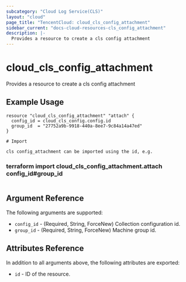```yaml
---
subcategory: "Cloud Log Service(CLS)"
layout: "cloud"
page_title: "TencentCloud: cloud_cls_config_attachment"
sidebar_current: "docs-cloud-resources-cls_config_attachment"
description: |-
  Provides a resource to create a cls config attachment
---
```


# cloud_cls_config_attachment

Provides a resource to create a cls config attachment

## Example Usage

```hcl
resource "cloud_cls_config_attachment" "attach" {
  config_id = cloud_cls_config.config.id
  group_id  = "27752a9b-9918-440a-8ee7-9c84a14a47ed"
}

# Import

cls config_attachment can be imported using the id, e.g.
```

### terraform import cloud_cls_config_attachment.attach config_id#group_id

```hcl

```

## Argument Reference

The following arguments are supported:

* `config_id` - (Required, String, ForceNew) Collection configuration id.
* `group_id` - (Required, String, ForceNew) Machine group id.

## Attributes Reference

In addition to all arguments above, the following attributes are exported:

* `id` - ID of the resource.



